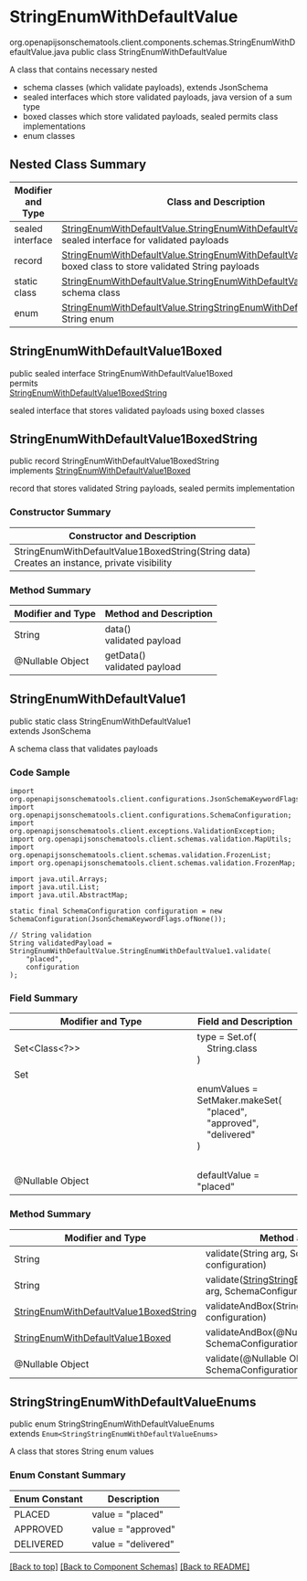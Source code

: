 # StringEnumWithDefaultValue
org.openapijsonschematools.client.components.schemas.StringEnumWithDefaultValue.java
public class StringEnumWithDefaultValue<br>

A class that contains necessary nested
- schema classes (which validate payloads), extends JsonSchema
- sealed interfaces which store validated payloads, java version of a sum type
- boxed classes which store validated payloads, sealed permits class implementations
- enum classes

## Nested Class Summary
| Modifier and Type | Class and Description |
| ----------------- | ---------------------- |
| sealed interface | [StringEnumWithDefaultValue.StringEnumWithDefaultValue1Boxed](#stringenumwithdefaultvalue1boxed)<br> sealed interface for validated payloads |
| record | [StringEnumWithDefaultValue.StringEnumWithDefaultValue1BoxedString](#stringenumwithdefaultvalue1boxedstring)<br> boxed class to store validated String payloads |
| static class | [StringEnumWithDefaultValue.StringEnumWithDefaultValue1](#stringenumwithdefaultvalue1)<br> schema class |
| enum | [StringEnumWithDefaultValue.StringStringEnumWithDefaultValueEnums](#stringstringenumwithdefaultvalueenums)<br>String enum |

## StringEnumWithDefaultValue1Boxed
public sealed interface StringEnumWithDefaultValue1Boxed<br>
permits<br>
[StringEnumWithDefaultValue1BoxedString](#stringenumwithdefaultvalue1boxedstring)

sealed interface that stores validated payloads using boxed classes

## StringEnumWithDefaultValue1BoxedString
public record StringEnumWithDefaultValue1BoxedString<br>
implements [StringEnumWithDefaultValue1Boxed](#stringenumwithdefaultvalue1boxed)

record that stores validated String payloads, sealed permits implementation

### Constructor Summary
| Constructor and Description |
| --------------------------- |
| StringEnumWithDefaultValue1BoxedString(String data)<br>Creates an instance, private visibility |

### Method Summary
| Modifier and Type | Method and Description |
| ----------------- | ---------------------- |
| String | data()<br>validated payload |
| @Nullable Object | getData()<br>validated payload |

## StringEnumWithDefaultValue1
public static class StringEnumWithDefaultValue1<br>
extends JsonSchema

A schema class that validates payloads

### Code Sample
```
import org.openapijsonschematools.client.configurations.JsonSchemaKeywordFlags;
import org.openapijsonschematools.client.configurations.SchemaConfiguration;
import org.openapijsonschematools.client.exceptions.ValidationException;
import org.openapijsonschematools.client.schemas.validation.MapUtils;
import org.openapijsonschematools.client.schemas.validation.FrozenList;
import org.openapijsonschematools.client.schemas.validation.FrozenMap;

import java.util.Arrays;
import java.util.List;
import java.util.AbstractMap;

static final SchemaConfiguration configuration = new SchemaConfiguration(JsonSchemaKeywordFlags.ofNone());

// String validation
String validatedPayload = StringEnumWithDefaultValue.StringEnumWithDefaultValue1.validate(
    "placed",
    configuration
);
```

### Field Summary
| Modifier and Type | Field and Description |
| ----------------- | ---------------------- |
| Set<Class<?>> | type = Set.of(<br/>&nbsp;&nbsp;&nbsp;&nbsp;String.class<br/>)<br/> |
| Set<Object> | enumValues = SetMaker.makeSet(<br>&nbsp;&nbsp;&nbsp;&nbsp;"placed",<br>&nbsp;&nbsp;&nbsp;&nbsp;"approved",<br>&nbsp;&nbsp;&nbsp;&nbsp;"delivered"<br>)<br> |
| @Nullable Object | defaultValue = "placed" |

### Method Summary
| Modifier and Type | Method and Description |
| ----------------- | ---------------------- |
| String | validate(String arg, SchemaConfiguration configuration) |
| String | validate([StringStringEnumWithDefaultValueEnums](#stringstringenumwithdefaultvalueenums) arg, SchemaConfiguration configuration) |
| [StringEnumWithDefaultValue1BoxedString](#stringenumwithdefaultvalue1boxedstring) | validateAndBox(String arg, SchemaConfiguration configuration) |
| [StringEnumWithDefaultValue1Boxed](#stringenumwithdefaultvalue1boxed) | validateAndBox(@Nullable Object arg, SchemaConfiguration configuration) |
| @Nullable Object | validate(@Nullable Object arg, SchemaConfiguration configuration) |

## StringStringEnumWithDefaultValueEnums
public enum StringStringEnumWithDefaultValueEnums<br>
extends `Enum<StringStringEnumWithDefaultValueEnums>`

A class that stores String enum values

### Enum Constant Summary
| Enum Constant | Description |
| ------------- | ----------- |
| PLACED | value = "placed" |
| APPROVED | value = "approved" |
| DELIVERED | value = "delivered" |

[[Back to top]](#top) [[Back to Component Schemas]](../../../README.md#Component-Schemas) [[Back to README]](../../../README.md)
